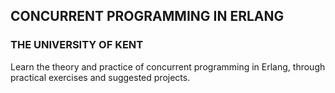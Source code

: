## CONCURRENT PROGRAMMING IN ERLANG
### THE UNIVERSITY OF KENT

Learn the theory and practice of concurrent programming in Erlang,
through practical exercises and suggested projects.
